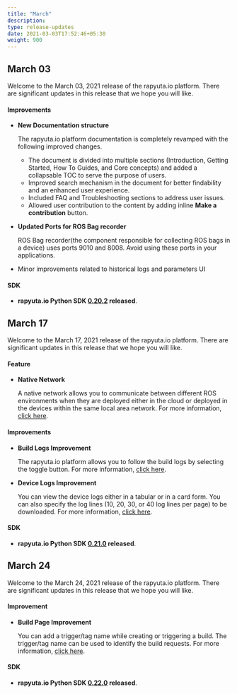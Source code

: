 ```yaml
---
title: "March"
description:
type: release-updates
date: 2021-03-03T17:52:46+05:30
weight: 900
---
```



## March 03
Welcome to the March 03, 2021 release of the rapyuta.io platform. There
are significant updates in this release that we hope you will like.


#### Improvements
* **New Documentation structure**

     The rapyuta.io platform documentation is completely revamped with the following improved changes.

     * The document is divided into multiple sections (Introduction, Getting Started, How To Guides, and Core concepts) and added a collapsable TOC to serve the purpose of users.
     * Improved search mechanism in the document for better findability and an enhanced user experience.
     * Included FAQ and Troubleshooting sections to address user issues.
     * Allowed user contribution to the content by adding inline **Make a contribution** button.

* **Updated Ports for ROS Bag recorder** 

    ROS Bag recorder(the component responsible for collecting ROS bags in a device) uses ports 9010 and 8008. Avoid using these ports in your applications.

* Minor improvements related to historical logs and parameters UI


#### SDK

* **rapyuta.io Python SDK [0.20.2](/3_how-tos/35_tooling_and_debugging/rapyuta-io-python-sdk/#installation) released**.


## March 17

Welcome to the March 17, 2021 release of the rapyuta.io platform. There are significant updates in this release that we hope you will like.

#### Feature

* **Native Network**

    A native network allows you to communicate between different ROS environments when they are deployed either in the cloud or deployed in the devices within the same local area network. For more information, [click here](/5_deep-dives/53_networking-and-communication/535_ros-network-native/).

#### Improvements

* **Build Logs Improvement**


    The rapyuta.io platform allows you to follow the build logs by selecting the toggle button. For more information, [click here](/3_how-tos/35_tooling_and_debugging/debugging-logs/#build-logs).


* **Device Logs Improvement** 


    You can view the device logs either in a tabular or in a card form. You can also specify the log lines (10, 20, 30, or 40 log lines per page) to be downloaded. For more information, [click here](/3_how-tos/35_tooling_and_debugging/file-management-devices/).


#### SDK

* **rapyuta.io Python SDK [0.21.0](/3_how-tos/35_tooling_and_debugging/rapyuta-io-python-sdk/#installation) released**.

## March 24

Welcome to the March 24, 2021 release of the rapyuta.io platform. There are significant updates in this release that we hope you will like.

#### Improvement

* **Build Page Improvement**

    You can add a trigger/tag name while creating or triggering a build. The trigger/tag name can be used to identify the build requests. For more information, [click here](/3_how-tos/33_software-development/331_create-builds/).

#### SDK

* **rapyuta.io Python SDK [0.22.0](/3_how-tos/35_tooling_and_debugging/rapyuta-io-python-sdk/#installation) released**.




